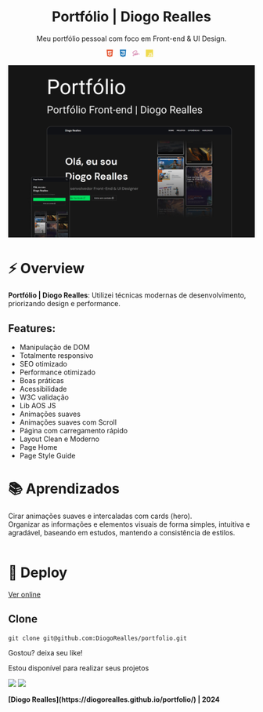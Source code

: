<div align="center">

  # Portfólio | Diogo Realles
  
  <p>Meu portfólio pessoal com foco em Front-end & UI Design. <br /></p>

  <img width="3%" src="https://raw.githubusercontent.com/devicons/devicon/master/icons/html5/html5-plain.svg"> &nbsp;
  <img width="3%" src="https://raw.githubusercontent.com/devicons/devicon/master/icons/css3/css3-plain.svg"> &nbsp;
  <img width="3%" src="https://raw.githubusercontent.com/devicons/devicon/master/icons/sass/sass-original.svg"> &nbsp;
  <img width="3%" src="https://raw.githubusercontent.com/devicons/devicon/master/icons/javascript/javascript-plain.svg"> &nbsp;

  ![Portfólio de Diogo Realles](./assets/img/cover.jpg)
</div>

<div>

  # ⚡ Overview
  <b>Portfólio | Diogo Realles</b>: Utilizei técnicas modernas de desenvolvimento, priorizando design e performance.
   
  ## Features:
  - Manipulação de DOM
  - Totalmente responsivo
  - SEO otimizado
  - Performance otimizado
  - Boas práticas
  - Acessibilidade
  - W3C validação
  - Lib AOS JS
  - Animações suaves
  - Animações suaves com Scroll
  - Página com carregamento rápido
  - Layout Clean e Moderno
  - Page Home
  - Page Style Guide

  # 📚 Aprendizados
  Cirar animações suaves e intercaladas com cards (hero). <br />
  Organizar as informações e elementos visuais de forma simples, intuitiva e agradável, baseando em estudos, mantendo a consistência de estilos.
  <br /><br />
  
  # 🚀 Deploy
  [Ver online](https://diogorealles.github.io/portfolio/)

  ## Clone

  ```
  git clone git@github.com:DiogoRealles/portfolio.git
  ```
</div>


<footer>
  <p>Gostou? deixa seu like!</p>
  <p>Estou disponível para realizar seus projetos</p>
  <a href="mailto:diogorealles@hotmail.com"><img src="https://img.shields.io/badge/diogorealles@hotmail.com-1F2D52?style=for-the-badge&logo=gmail&logoColor=white"></a>
  <a href="https://www.linkedin.com/in/diogorealles/"><img src="https://img.shields.io/badge//Diogo Realles-1F2D52?style=for-the-badge&logo=linkedin&logoColor=white"></a>
  
  <p><strong>[Diogo Realles](https://diogorealles.github.io/portfolio/) | 2024</strong></p>
</footer>
